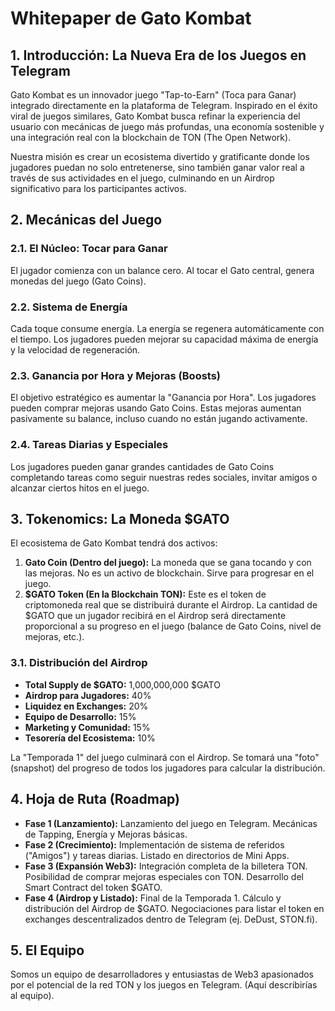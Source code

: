 # Whitepaper de Gato Kombat

## 1. Introducción: La Nueva Era de los Juegos en Telegram

Gato Kombat es un innovador juego "Tap-to-Earn" (Toca para Ganar) integrado directamente en la plataforma de Telegram. Inspirado en el éxito viral de juegos similares, Gato Kombat busca refinar la experiencia del usuario con mecánicas de juego más profundas, una economía sostenible y una integración real con la blockchain de TON (The Open Network).

Nuestra misión es crear un ecosistema divertido y gratificante donde los jugadores puedan no solo entretenerse, sino también ganar valor real a través de sus actividades en el juego, culminando en un Airdrop significativo para los participantes activos.

## 2. Mecánicas del Juego

### 2.1. El Núcleo: Tocar para Ganar
El jugador comienza con un balance cero. Al tocar el Gato central, genera monedas del juego (Gato Coins).

### 2.2. Sistema de Energía
Cada toque consume energía. La energía se regenera automáticamente con el tiempo. Los jugadores pueden mejorar su capacidad máxima de energía y la velocidad de regeneración.

### 2.3. Ganancia por Hora y Mejoras (Boosts)
El objetivo estratégico es aumentar la "Ganancia por Hora". Los jugadores pueden comprar mejoras usando Gato Coins. Estas mejoras aumentan pasivamente su balance, incluso cuando no están jugando activamente.

### 2.4. Tareas Diarias y Especiales
Los jugadores pueden ganar grandes cantidades de Gato Coins completando tareas como seguir nuestras redes sociales, invitar amigos o alcanzar ciertos hitos en el juego.

## 3. Tokenomics: La Moneda $GATO

El ecosistema de Gato Kombat tendrá dos activos:

1.  **Gato Coin (Dentro del juego):** La moneda que se gana tocando y con las mejoras. No es un activo de blockchain. Sirve para progresar en el juego.
2.  **$GATO Token (En la Blockchain TON):** Este es el token de criptomoneda real que se distribuirá durante el Airdrop. La cantidad de $GATO que un jugador recibirá en el Airdrop será directamente proporcional a su progreso en el juego (balance de Gato Coins, nivel de mejoras, etc.).

### 3.1. Distribución del Airdrop
- **Total Supply de $GATO:** 1,000,000,000 $GATO
- **Airdrop para Jugadores:** 40%
- **Liquidez en Exchanges:** 20%
- **Equipo de Desarrollo:** 15%
- **Marketing y Comunidad:** 15%
- **Tesorería del Ecosistema:** 10%

La "Temporada 1" del juego culminará con el Airdrop. Se tomará una "foto" (snapshot) del progreso de todos los jugadores para calcular la distribución.

## 4. Hoja de Ruta (Roadmap)

- **Fase 1 (Lanzamiento):** Lanzamiento del juego en Telegram. Mecánicas de Tapping, Energía y Mejoras básicas.
- **Fase 2 (Crecimiento):** Implementación de sistema de referidos ("Amigos") y tareas diarias. Listado en directorios de Mini Apps.
- **Fase 3 (Expansión Web3):** Integración completa de la billetera TON. Posibilidad de comprar mejoras especiales con TON. Desarrollo del Smart Contract del token $GATO.
- **Fase 4 (Airdrop y Listado):** Final de la Temporada 1. Cálculo y distribución del Airdrop de $GATO. Negociaciones para listar el token en exchanges descentralizados dentro de Telegram (ej. DeDust, STON.fi).

## 5. El Equipo


Somos un equipo de desarrolladores y entusiastas de Web3 apasionados por el potencial de la red TON y los juegos en Telegram. (Aquí describirías al equipo).
